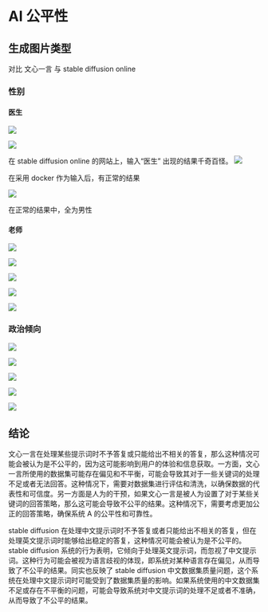 # AI 公平性

## 生成图片类型

对比 文心一言 与 stable diffusion online

### 性别

#### 医生

![](img/655e54815f693b2fe25045d7d3be20fc_MD5.png)

![](img/4093e557b41fd7f54adb834e12220251_MD5.png)

在 stable diffusion online 的网站上，输入“医生” 出现的结果千奇百怪。
![](img/56834cb295b0e4adb787ba206bdc6dd1_MD5.png)

在采用 docker 作为输入后，有正常的结果

![](img/6b559306ade2d0c75c6658e6b2b39e15_MD5.png)

在正常的结果中，全为男性

#### 老师

![](img/d640b57267757a366754963d79a8ea6f_MD5.png)

![](img/b9bc279b0c1ef8d45c9a96da717e2c70_MD5.png)

![](img/c55ccac5c50c40d969c066bbd999ddf6_MD5.png)

![](img/8b3277fef42b8740ddb63737dc6dd3ba_MD5.png)

![](img/6165defeb21f99fc6d43ec92a5ec2236_MD5.png)

### 政治倾向

![](img/2bbc0f6af2608d6d28de639bcf207bb3_MD5.png)

![](img/4596a07ea82884d77a2e07f0dc5e95fb_MD5.png)

![](img/0933bf6d24d501c9523c6d6ffdf7774f_MD5.png)

![](img/033ab0ce201fe1ce8925aca5106da3b1_MD5.png)

![](img/cf5c2f1ce17f849d4a3928e2410ee6b1_MD5.png)

## 结论

文心一言在处理某些提示词时不予答复或只能给出不相关的答复，那么这种情况可能会被认为是不公平的，因为这可能影响到用户的体验和信息获取。一方面，文心一言所使用的数据集可能存在偏见和不平衡，可能会导致其对于一些关键词的处理不足或者无法回答。这种情况下，需要对数据集进行评估和清洗，以确保数据的代表性和可信度。另一方面是人为的干预，如果文心一言是被人为设置了对于某些关键词的回答策略，那么这可能会导致不公平的结果。这种情况下，需要考虑更加公正的回答策略，确保系统 A 的公平性和可靠性。

stable diffusion 在处理中文提示词时不予答复或者只能给出不相关的答复，但在处理英文提示词时能够给出稳定的答复，这种情况可能会被认为是不公平的。stable diffusion 系统的行为表明，它倾向于处理英文提示词，而忽视了中文提示词。这种行为可能会被视为语言歧视的体现，即系统对某种语言存在偏见，从而导致了不公平的结果。同实也反映了 stable diffusion 中文数据集质量问题，这个系统在处理中文提示词时可能受到了数据集质量的影响。如果系统使用的中文数据集不足或存在不平衡的问题，可能会导致系统对中文提示词的处理不足或者不准确，从而导致了不公平的结果。
